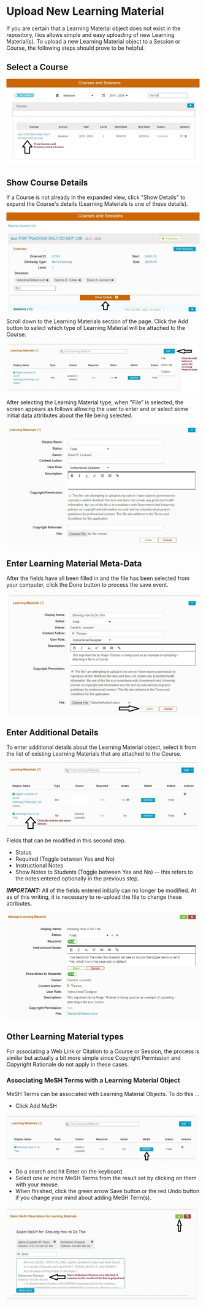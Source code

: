 # Upload New Learning Material

If you are certain that a Learning Material object does not exist in the repository, Ilios allows simple and easy uploading of new Learning Material\(s\). To upload a new Learning Material object to a Session or Course, the following steps should prove to be helpful.

## Select a Course

![Select Course](../../images/course_learning_materials/learning_material_add_1.jpg)

## Show Course Details

If a Course is not already in the expanded view, click "Show Details" to expand the Course's details \(Learning Materials is one of these details\).

![Show Details](../../images/course_learning_materials/show_details.jpg)

Scroll down to the Learning Materials section of the page. Click the Add button to select which type of Learning Material will be attached to the Course.

![Select LM type](../../images/course_learning_materials/add_lm_1.jpg)

After selecting the Learning Material type, when "File" is selected, the screen appears as follows allowing the user to enter and or select some initial data attributes about the file being selected.

![Add initial data](../../images/course_learning_materials/add_lm_2.jpg)

## Enter Learning Material Meta-Data

After the fields have all been filled in and the file has been selected from your computer, click the Done button to process the save event.

![Fill in and Save](../../images/course_learning_materials/add_lm_3.jpg)

## Enter Additional Details

To enter additional details about the Learning Material object, select it from the list of existing Learning Materials that are attached to the Course.

![Enter more details](../../images/course_learning_materials/add_lm_4.jpg)

Fields that can be modified in this second step.

* Status
* Required \(Toggle between Yes and No\)
* Instructional Notes
* Show Notes to Students \(Toggle between Yes and No\) -- this refers to the notes entered optionally in the previous step.

_**IMPORTANT:**_ All of the fields entered initially can no longer be modified. At as of this writing, it is necessary to re-upload the file to change these attributes.

![More Fields](../../images/course_learning_materials/add_lm_5.jpg)

## Other Learning Material types

For associating a Web Link or Citation to a Course or Session, the process is similar but actually a bit more simple since Copyright Permission and Copyright Rationale do not apply in these cases.

### Associating MeSH Terms with a Learning Material Object

MeSH Terms can be associated with Learning Material Objects. To do this ...

* Click Add MeSH

![Add MeSH](../../images/course_learning_materials/add_lm_mesh.jpg)

* Do a search and hit Enter on the keyboard.
* Select one or more MeSH Terms from the result set by clicking on them with your mouse.
* When finished, click the green arrow Save button or the red Undo button if you change your mind about adding MeSH Term(s).

![Add MeSH - part two](../../images/course_learning_materials/add_lm_mesh_2.jpg)

